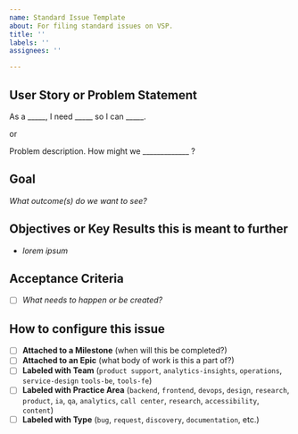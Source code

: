 ```yaml
---
name: Standard Issue Template
about: For filing standard issues on VSP.
title: ''
labels: ''
assignees: ''

---
```


## User Story or Problem Statement
As a _____, I need _____ so I can _____.

or

Problem description. How might we _____________ ?

## Goal
_What outcome(s) do we want to see?_

## Objectives or Key Results this is meant to further
- _lorem ipsum_

## Acceptance Criteria
- [ ] _What needs to happen or be created?_

## How to configure this issue
- [ ] **Attached to a Milestone** (when will this be completed?)
- [ ] **Attached to an Epic** (what body of work is this a part of?)
- [ ] **Labeled with Team** (`product support`, `analytics-insights`, `operations`, `service-design` `tools-be`, `tools-fe`)
- [ ] **Labeled with Practice Area** (`backend`, `frontend`, `devops`, `design`, `research`, `product`, `ia`, `qa`, `analytics`, `call center`, `research`, `accessibility`, `content`)
- [ ] **Labeled with Type** (`bug`, `request`, `discovery`, `documentation`, etc.)
